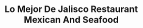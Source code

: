 ---
layout: place
title: "Lo Mejor De Jalisco Restaurant Mexican And Seafood"
permalink: /california/santa-maria/lo-mejor-de-jalisco-restaurant-mexican-and-seafood.html
stateAbbr: CA
stateName: California
cityName: Santa Maria
place_id: ChIJmf2BZJlr7IARKn9NvrY_FT0
photos:
  - name: >-
      places/ChIJmf2BZJlr7IARKn9NvrY_FT0/photos/AeeoHcJTokLShQsaVAsoB-m8jMBC_WFKgsSIwDEsE3f5Kw2vquxO7CXUC20CJuooN8ZGjxSNq14v8Q2omDg8_nRj2F-XlGOyy_y1J9ujzGueI-FFviesgQ-jvUstRWpr1e-fTbkLa3dma6IKWRc3EVYewlu6qVmJQSS-TxjX_oqI8Rs5mYxUa-x2pyH2ULcMf3b-GYd5iqtfN69RdPy14tY5Vaj63QCLjp8KHAk9daQXv-8D3fg-ikQN7kidhi0I7nzrSrOF8RVfUL84gAHRzQOIggAvymGl5C1u7O0dHUdONp5sfVAC0odEALoGBoDmk6S0-rewRduvcAmUZW-8Mn6lS8khrgcSTi_dFGk7ShrSVlTmBWtER4fM5Ae3N0wuuVfCLeQGuBmwB0Ek8bsXj9QH0SahhyW6gflj6pU457o1cwRY7ung
    widthPx: 4032
    heightPx: 3024
    authorAttributions:
      - displayName: Mariano Borjas III
        uri: https://maps.google.com/maps/contrib/105593553662693246711
        photoUri: >-
          https://lh3.googleusercontent.com/a-/ALV-UjWdy337VuE0pTe2TN_33aQYAaF8rClLM2O3V7mrrvpj3JFgoPsk9g=s100-p-k-no-mo
    flagContentUri: >-
      https://www.google.com/local/imagery/report/?cb_client=maps_api_places.places_api&image_key=!1e10!2sCIHM0ogKEICAgICEtcHe7AE&hl=en-US
    googleMapsUri: >-
      https://www.google.com/maps/place//data=!3m4!1e2!3m2!1sCIHM0ogKEICAgICEtcHe7AE!2e10!4m2!3m1!1s0x80ec6b996481fd99:0x3d153fb6be4d7f2a
  - name: >-
      places/ChIJmf2BZJlr7IARKn9NvrY_FT0/photos/AeeoHcK497AeAqw283LI5XfwnpGE4IkkQVjhBdRNriJ9bpLDh_s_4uuxQ5SXbeJQjzDz7BjbS1PZ5KypskW7c38wN0cMb7zKoAnXwrKZCiH4so40VAJG-k2PAVfA5dee5tPrMVvdC_-2RT0pDItKdHQoMOBxgKFBcKyTGx7Fm7Kvui3L43CB7_3kuX_yIYiYzIc4rlTyx8CxEZr8Ws5PhByA_nwEOxpxcwskvQ1kcnTQJbWOMwVoPLa-CeB3DB6sRLQxfMiWpX-BeY5HGWz1xQKI5s0n8qF7lO5luY3Pj0pi00_Khw
    widthPx: 3999
    heightPx: 3000
    authorAttributions:
      - displayName: Lo Mejor De Jalisco Restaurant Mexican And Seafood
        uri: https://maps.google.com/maps/contrib/107634454758708940402
        photoUri: >-
          https://lh3.googleusercontent.com/a/ACg8ocJfyr8YilmJRjWmuOURMZAURtllnV15SlnY9RmjOw3Gd-18Kw=s100-p-k-no-mo
    flagContentUri: >-
      https://www.google.com/local/imagery/report/?cb_client=maps_api_places.places_api&image_key=!1e10!2sAF1QipP4XFKF8g6hEpthVcKnxkh6HYHdBFtPDSVdGpYJ&hl=en-US
    googleMapsUri: >-
      https://www.google.com/maps/place//data=!3m4!1e2!3m2!1sAF1QipP4XFKF8g6hEpthVcKnxkh6HYHdBFtPDSVdGpYJ!2e10!4m2!3m1!1s0x80ec6b996481fd99:0x3d153fb6be4d7f2a
  - name: >-
      places/ChIJmf2BZJlr7IARKn9NvrY_FT0/photos/AeeoHcLBQXkbOx926ePEM-4JJgLaO6GxkTNv_oNMYLmOdhPT0a3goSEMP3jL5LyuhPjc6lG6x-Njd56XiUVbNyR5S-nlKZNTdROstbrFE497MYKkFPJT-Js_1f9pCtlWdwulQKn35_RJqQaa21kBNFGy0sEnR_m5rXgn_HrxlPPQNpmVeH-isjGhZwPhA__Q_qHfey3RHgFzHnF68zOMaHVHDZdW1gYQnMoy3gjYb38h70PIGPqEg7bG6LWHU3hjfAR_gfffGJLWAPWcNDe3hui5oRSDsN3hSXqhVqqUdEUZB91HdgcZtXksQiOXh3hHaXeHuJyyn4K474haYoZH0YvUMSwRlBzo-atfV_ACfAZTP0RneXDOjyhH4ELAP7dH1V_9kh_j_7vDOWQbrhx96pKBMZ5BY5AhZO96AWioIv1nB-s
    widthPx: 3957
    heightPx: 2968
    authorAttributions:
      - displayName: Kat Spaw
        uri: https://maps.google.com/maps/contrib/101987228787008760097
        photoUri: >-
          https://lh3.googleusercontent.com/a-/ALV-UjXj5RbWpu0H1pAGw4GYp-XnqMT1EtcaSjArMfRf8R3ngK9j_kw=s100-p-k-no-mo
    flagContentUri: >-
      https://www.google.com/local/imagery/report/?cb_client=maps_api_places.places_api&image_key=!1e10!2sCIHM0ogKEICAgIDr0-O5Xg&hl=en-US
    googleMapsUri: >-
      https://www.google.com/maps/place//data=!3m4!1e2!3m2!1sCIHM0ogKEICAgIDr0-O5Xg!2e10!4m2!3m1!1s0x80ec6b996481fd99:0x3d153fb6be4d7f2a
  - name: >-
      places/ChIJmf2BZJlr7IARKn9NvrY_FT0/photos/AeeoHcJ_IXHTEcf4jMF8pkVpqsuSIXXQRz6E0datWdJ_yGjulHRBA1sOkj_rVOu8XfEEyP-QGaYFOwcDyameJX-Dww2pl14WGj7O6V6-wSOOlFPRC8ubU4b6VlrnbLo7jyv51OsN2CPoL7vHStTzGlWNtaZ1eKXvdHmKlnUF07P_wpuvMqSq8jVcqoWg8oo0JK3YPgWWetTCcb2QtiTCL9jLmNGhef9VAOcZ_EXYLRhwvR3GycnHItTG5Ir_oG38yC4-xCBmXr13Z55zBB_NnqGXp1Sn-RixUzhmwvs1fuFvIZk0pTnu56Px3j7Kt3bPESyeGsUytSVvtO9VLejKUic1thCYhEZdbCvQ6jDebOOBeu0g2lYwJeFNeKh4JGtp3qcTw1PE-9nT0-ZwPlZiLBnbiHcQMf6p_nKl3xvTr3W60R0
    widthPx: 4000
    heightPx: 3000
    authorAttributions:
      - displayName: Micheal Nading
        uri: https://maps.google.com/maps/contrib/105786836136958100969
        photoUri: >-
          https://lh3.googleusercontent.com/a-/ALV-UjUOIsDiDTXZL267BwwUPGm47bhCc6DgsHUBgvpRuiFgpX1oTYcDDA=s100-p-k-no-mo
    flagContentUri: >-
      https://www.google.com/local/imagery/report/?cb_client=maps_api_places.places_api&image_key=!1e10!2sCIHM0ogKEICAgID3pu3bNA&hl=en-US
    googleMapsUri: >-
      https://www.google.com/maps/place//data=!3m4!1e2!3m2!1sCIHM0ogKEICAgID3pu3bNA!2e10!4m2!3m1!1s0x80ec6b996481fd99:0x3d153fb6be4d7f2a
  - name: >-
      places/ChIJmf2BZJlr7IARKn9NvrY_FT0/photos/AeeoHcK76IK9lbTM3HFsNpXk4xbX_zuOQwVP9mDbXZJ1JUgmxy6_hevvB2qYsGkegAh0KwONNWraThceJaseKk9nxppm7dTOhCzu3-JDryITg61FQngFy815TwNyrp9u_0dP9c8xMnTr9521PVk5A6wRXKrIykggB-wGWoJLAGQX5rN-LSXnbqoFXPIGaIOpwCN3t8M3xugXHGKv4xdNSMvZHSmxIJlAtnILDxva3-Qh__fHPhVOWC2Ij9XV_XgbjvSouenYwnr5Gy5WxuvQUM7E_E5LBb5-OceFvB_-4-StHQlSOoNyNY0iVvLX-TwOKjFJbq8FkJGc6hCiPHuC6ueouvNBxM5pHqjRBTd3nEs1c66gA8gi6EjCzrheQw7WV9BuZZSW5Mf4NB-gPcMEqs4L9utIPXpy2OqW1R2qow932b4B_dAw
    widthPx: 4000
    heightPx: 2992
    authorAttributions:
      - displayName: Tim Viken
        uri: https://maps.google.com/maps/contrib/116193722098313015629
        photoUri: >-
          https://lh3.googleusercontent.com/a-/ALV-UjVWVsnL_YT22zDE9IOswIvJmxXw_bARYIO4dvwk31yV7KPJZv0=s100-p-k-no-mo
    flagContentUri: >-
      https://www.google.com/local/imagery/report/?cb_client=maps_api_places.places_api&image_key=!1e10!2sCIHM0ogKEICAgIDj74KB1QE&hl=en-US
    googleMapsUri: >-
      https://www.google.com/maps/place//data=!3m4!1e2!3m2!1sCIHM0ogKEICAgIDj74KB1QE!2e10!4m2!3m1!1s0x80ec6b996481fd99:0x3d153fb6be4d7f2a
  - name: >-
      places/ChIJmf2BZJlr7IARKn9NvrY_FT0/photos/AeeoHcIAV9qxPaaC_an6tO29M8m2WFm0b6_4wZQIoAjEc_3KQFWQ0eCSiotoXkxtA1Pw-wWYP5JPhyRidleqJ7BeJm7LQqNEohS3ZR3moMo_o-MQmMk7WmHsJP5TKY91BwJ_RRk1TuiDezQ5NtyNoJUQMmm0ibW6eyIA7BELs19kDSn8p_OIJbP2bxe9jd4WCxK98V3thYNh7tC7j5ZSGWjVA6FTOQpjNWRzXTBk0CpOdOKKsPGA97JD4nTyI2WDJfiSxNo_JteW0d441asGI2tl-bBc-UNW9bnqrD1GHNhYU8HK7h04enCmQge04PavbPGNtIt34qDB4F3DB88KZbsnLN0klCAn_hIEiCSooW9Dl_OKO720HrpUgxaiwdKaZzun4S8utGe9bis8Va8rx8C4xUZYvBEcDAHi8s0UykKTS1fc0uU
    widthPx: 3456
    heightPx: 4608
    authorAttributions:
      - displayName: Charles Holden
        uri: https://maps.google.com/maps/contrib/103764965882918406826
        photoUri: >-
          https://lh3.googleusercontent.com/a-/ALV-UjVtbF4GdCdxTl3LVggDuEzY5YdE68KwA5Bf5FgPe_Gqgp_-yIdcYg=s100-p-k-no-mo
    flagContentUri: >-
      https://www.google.com/local/imagery/report/?cb_client=maps_api_places.places_api&image_key=!1e10!2sCIHM0ogKEICAgIC2-9b05gE&hl=en-US
    googleMapsUri: >-
      https://www.google.com/maps/place//data=!3m4!1e2!3m2!1sCIHM0ogKEICAgIC2-9b05gE!2e10!4m2!3m1!1s0x80ec6b996481fd99:0x3d153fb6be4d7f2a
  - name: >-
      places/ChIJmf2BZJlr7IARKn9NvrY_FT0/photos/AeeoHcIgOJH7hvaz0gR4FZUAFICqe5z-Pnb_LJ2T2GViiiok1Mn7cH6bR9_XRq1zcx-CKe_4d5cwEOtUg6i5MMrpdXgDFZ_uKqn_yoCeGD981U5ILCPQQ-abVJrBIZproy5hYk4L7Fq4PNuA4bYGsLqAY-sfpGhsROppp4i0AtU048M66m-Y1stDRWqwLQINoaaNNA604zQNIK0IMocIKQxoH14j52Wqd6p3yZRTm-YZBpxhUNr0f7nFnagy0deyt8PUVAU0ZEjMhIuvBn5qMVuuRn-_EtJHzDENrZjCdZ__NZxugX_gSOE3MDx0nzBuQJWWz4bWX1HZagM-3PMdEBawYKNhOyOGI5mJSNWaHHR5ipIY_agOsMJhdZh7vIxKZWr7GvWM9Ta_0yh2gs7Ljmrd94gtpIEdvNHcU81EpyW8tw7lwoQ
    widthPx: 3024
    heightPx: 4032
    authorAttributions:
      - displayName: Jose Cardenas
        uri: https://maps.google.com/maps/contrib/105531979235191373769
        photoUri: >-
          https://lh3.googleusercontent.com/a/ACg8ocKMLOxggtufYxd4veWiKiPR55XTnUjRILRwoYDO2N7_r5q_0w=s100-p-k-no-mo
    flagContentUri: >-
      https://www.google.com/local/imagery/report/?cb_client=maps_api_places.places_api&image_key=!1e10!2sCIHM0ogKEICAgID66LSavQE&hl=en-US
    googleMapsUri: >-
      https://www.google.com/maps/place//data=!3m4!1e2!3m2!1sCIHM0ogKEICAgID66LSavQE!2e10!4m2!3m1!1s0x80ec6b996481fd99:0x3d153fb6be4d7f2a
  - name: >-
      places/ChIJmf2BZJlr7IARKn9NvrY_FT0/photos/AeeoHcKuTZFnbZf63CcchOAi3XA_DZCVYVhh2FwJz7KKN57A-dB4qZsMb13j1FAKXap_444ArfsYO3krx7E4aGFNUhMTRKcmD-CWIQzCCTtamUNeIm4HAh4LDMEcIfzfeZS4CaDgC0D_OVH-QrFFsM6Hk3Ib66mdMSnFBm48PtjnSJhhaqSdJyxfz6Q37OBva0Bvwdg2-7cvsm6vOQMZS_QT6lRa1FmqFEx40PbNFfiEz8XvqT2AFkGuaRnUSJAMR7INX0QCxz67jXrOBXkYTVFhWVxTNY20VJIfPQsmvlBYsfWyFIQpdueBeAQRRPec2ZDEQcMY0SSBlTc21zO49Gx4tiZCK_ifbYn0JjuGHwbQOjPBV5GwVznG3lj6J7JVlcV8ITx8-9MpbNipIayVwcgA1k4PrUuTJe4lbv6IVk7co2oCcec
    widthPx: 3024
    heightPx: 4032
    authorAttributions:
      - displayName: Abe 8A
        uri: https://maps.google.com/maps/contrib/100952219783880824941
        photoUri: >-
          https://lh3.googleusercontent.com/a/ACg8ocJvoTGoTeP0vwekxKTyigIcMjCr7ewqa9ymNpTbtezB4UGw7Vte=s100-p-k-no-mo
    flagContentUri: >-
      https://www.google.com/local/imagery/report/?cb_client=maps_api_places.places_api&image_key=!1e10!2sCIHM0ogKEICAgIDR9aGGgwE&hl=en-US
    googleMapsUri: >-
      https://www.google.com/maps/place//data=!3m4!1e2!3m2!1sCIHM0ogKEICAgIDR9aGGgwE!2e10!4m2!3m1!1s0x80ec6b996481fd99:0x3d153fb6be4d7f2a
  - name: >-
      places/ChIJmf2BZJlr7IARKn9NvrY_FT0/photos/AeeoHcKtv8KDlSGK9kSIYGrXspgEZmo6X2kgGLHMn8OfzTthcOiUVhILGu5gj0rrGBki0zM0k-JB53whD4g_Mfb_fzVmBe3N2BJ3T-1E6tzzwpBBsuuZFcFBmCdc4hvy1_oL7eHMjSBIqgoI_ZVxwGVC-keNTOK4_w4h5rl1uPjfiNcGa3Ae3vppuFSyJ-Ylya3sgh7mTz09CO-7Zsxcdah3bY8c5nqHDbwe_1lT3c9kpTffKBBi1-CQ1a3S5pOUAgpc6V4z0S-ULxyZNFkQ9MOsdLovo8QTnqodgoNEiZaJtA7pcolqtu_e2E2rvU2QJEoBLKg7CjEDPOv614cIL5nDB-DxFeqwNIHpXg1CuFP5kNgSpyTD99AVla_vOFkq_FIa_IVahCUhqLvQ6UwwV9hnOKRGOLkx0ciJxcOeVq6beo0NeAY
    widthPx: 4000
    heightPx: 3000
    authorAttributions:
      - displayName: Dulce Morelos
        uri: https://maps.google.com/maps/contrib/107764760213663423204
        photoUri: >-
          https://lh3.googleusercontent.com/a-/ALV-UjXmW4x570_B-tAf2Ml6xoFUidl7z54JNx1WXWMdmU_JU3rOHi0G=s100-p-k-no-mo
    flagContentUri: >-
      https://www.google.com/local/imagery/report/?cb_client=maps_api_places.places_api&image_key=!1e10!2sCIHM0ogKEICAgIC1gPb6hgE&hl=en-US
    googleMapsUri: >-
      https://www.google.com/maps/place//data=!3m4!1e2!3m2!1sCIHM0ogKEICAgIC1gPb6hgE!2e10!4m2!3m1!1s0x80ec6b996481fd99:0x3d153fb6be4d7f2a
  - name: >-
      places/ChIJmf2BZJlr7IARKn9NvrY_FT0/photos/AeeoHcKeaZT4fzApzMP0kgzAvTUAtn68ydkwl4dm8jsACRzpOCcQnT_8n4pKK7FIqCRtNN5iFmo04U_x-Phq-5jIMrpL0Wx2M4St7N_icQ8i_OPMBdEZXaWjLk1l_Fqwi8fQ9ycu5Ly8fS-817roOZMFs7GY1lotNsowdy-3Id8abdcoL5Goi-bIS2l9XKPNOXO35vtIMCVpLDdR6JQnhEBA8Hl8SDKSXhmV-U7pb1veHo4HpD9AfJUwfVevFwIyibcf0uaDpgy95vnMzA3eieJCFd63WCqNk02ILDx5-0v3b1ygesXh6emFmVuz3ZMCQdMvIGy7ZPzt7Z-_RIyTePoC17Un2jO7GSiAIyWWdVXJr67K70d2gjN7Ra85C4DHSyTWRlNnYcJ-iTadA4PMUDeIjGIU6AHB5fQ2gaiwrmPgmUb4WFU
    widthPx: 2268
    heightPx: 4032
    authorAttributions:
      - displayName: hillman chung
        uri: https://maps.google.com/maps/contrib/114351904267480003447
        photoUri: >-
          https://lh3.googleusercontent.com/a-/ALV-UjVE5Tax6KtlLuw3NqWKCIivlgp0koBHxsmQYiEOwWJU4PtSHZlzgw=s100-p-k-no-mo
    flagContentUri: >-
      https://www.google.com/local/imagery/report/?cb_client=maps_api_places.places_api&image_key=!1e10!2sCIHM0ogKEICAgIC1zPPg1gE&hl=en-US
    googleMapsUri: >-
      https://www.google.com/maps/place//data=!3m4!1e2!3m2!1sCIHM0ogKEICAgIC1zPPg1gE!2e10!4m2!3m1!1s0x80ec6b996481fd99:0x3d153fb6be4d7f2a
address: 116 Blosser Rd, Santa Maria, CA 93458, USA
street: 116 Blosser Rd
city: Santa Maria
state: CA
zip: '93458'
country: USA
neighborhood: null
latitude: '34.952592'
longitude: '-120.453418'
accessibility_options:
  wheelchairAccessibleParking: true
  wheelchairAccessibleEntrance: true
  wheelchairAccessibleRestroom: true
business_status: OPERATIONAL
name: Lo Mejor De Jalisco Restaurant Mexican And Seafood
google_maps_links:
  directionsUri: >-
    https://www.google.com/maps/dir//''/data=!4m7!4m6!1m1!4e2!1m2!1m1!1s0x80ec6b996481fd99:0x3d153fb6be4d7f2a!3e0
  placeUri: https://maps.google.com/?cid=4401494264933875498
  writeAReviewUri: >-
    https://www.google.com/maps/place//data=!4m3!3m2!1s0x80ec6b996481fd99:0x3d153fb6be4d7f2a!12e1
  reviewsUri: >-
    https://www.google.com/maps/place//data=!4m4!3m3!1s0x80ec6b996481fd99:0x3d153fb6be4d7f2a!9m1!1b1
  photosUri: >-
    https://www.google.com/maps/place//data=!4m3!3m2!1s0x80ec6b996481fd99:0x3d153fb6be4d7f2a!10e5
primary_type: Mexican Restaurant
opening_hours:
  regular: null
  current: null
secondary_opening_hours:
  regular:
    weekdayDescriptions: null
    type: null
  current:
    weekdayDescriptions: null
    type: null
phone: (805) 925-0194
price_level: PRICE_LEVEL_MODERATE
price_range: $10 &ndash; $20
rating: '4.4'
rating_count: 546
website: null
description: null
reviews: null
parking_options: null
payment_options: null
allow_dogs: null
curbside_pickup: null
delivery: null
dine_in: null
good_for_children: null
good_for_groups: null
good_for_sports: null
live_music: null
menu_for_children: null
outdoor_seating: null
reservable: null
restroom: null
serves_beer: null
serves_breakfast: null
serves_brunch: null
serves_cocktails: null
serves_coffee: null
serves_dinner: null
serves_dessert: null
serves_lunch: null
serves_vegetarian_food: null
serves_wine: null
takeout: null

---